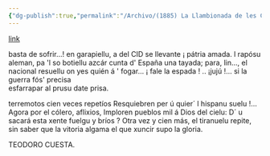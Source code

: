 ```yaml
---
{"dg-publish":true,"permalink":"/Archivo/(1885) La Llambionada de les Carolines/","tags":["#Siglo_19","central","a1885","Teodoro_Cuesta","escrito","Mieres","poema"]}
---
```


[link](https://asturies.com/cavedaynava/lallambionadadelescarolines.txt)

basta de sofrir...! en garapiellu, 
a del CID se llevante ¡ pátria amada. 
l rapósu aleman, pa 'l so botiellu 
azcár cunta d' España una tayada; 
para, lin..., el nacional resuellu 
on yes quién á ' fogar... ¡ fale la espada ! .. 
¡jujú !... si la guerra fós' precisa  
esfarrapar al prusu date prisa.

terremotos cien veces repetíos 
Resquiebren per ú quier´ l  hispanu suelu !... 
Agora por el cólero, aflixios, 
Imploren pueblos mil á Dios del cielu: 
D´ u sacará esta xente fuelgu y bríos ? 
Otra vez y cien más, el tiranuelu 
repite, sin saber que la vitoria 
algama el que xuncir supo la gloria.

TEODORO CUESTA.